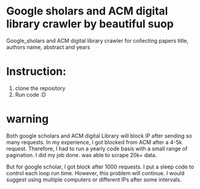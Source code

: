 # Google sholars and ACM digital library crawler by beautiful suop
Google_sholars and ACM digital library crawler for collecting papers title, authors name, abstract and years

# Instruction:
1. clone the repository
2. Run code :D

# warning
Both google scholars and ACM digital Library will block IP after sending so many requests. In my experience, I got blocked from ACM after a 4-5k request. Therefore, I had to run a yearly code basis with a small range of pagination. I did my job done. was able to scrape 20k+ data.

But for google scholar, I got block after 1000 requests. I put a sleep code to control each loop run time. However, this problem will continue. I would suggest using multiple computers or different IPs after some intervals.
